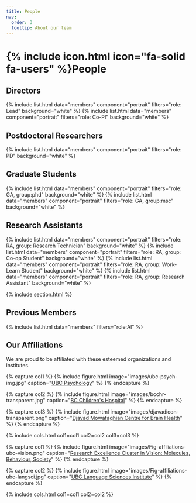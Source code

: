 ```yaml
---
title: People
nav:
  order: 3
  tooltip: About our team
---
```


# {% include icon.html icon="fa-solid fa-users" %}People

<!-- # Current Lab Members -->
## Directors
{% include list.html data="members" component="portrait" filters="role: Lead" background="white" %}
{% include list.html data="members" component="portrait" filters="role: Co-PI" background="white" %}

## Postdoctoral Researchers
{% include list.html data="members" component="portrait" filters="role: PD" background="white" %}

## Graduate Students
{% include list.html data="members" component="portrait" filters="role: GA, group:phd" background="white" %}
{% include list.html data="members" component="portrait" filters="role: GA, group:msc" background="white" %}

## Research Assistants
{% include list.html data="members" component="portrait" filters="role: RA, group: Research Technician" background="white" %}
{% include list.html data="members" component="portrait" filters="role: RA, group: Co-op Student" background="white" %}
{% include list.html data="members" component="portrait" filters="role: RA, group: Work-Learn Student" background="white" %}
{% include list.html data="members" component="portrait" filters="role: RA, group: Research Assistant" background="white" %}


<!-- Section for Collaborators -->


<!-- Section for Alumni -->
{% include section.html %}
## Previous Members
{% include list.html data="members" filters="role:AI" %}

## Our Affiliations 
We are proud to be affiliated with these esteemed organizations and institutes.

<!-- Using cols.html; first three affiliations-->
{% capture col1 %}
  {% include figure.html image="images/ubc-psych-img.jpg" caption="[UBC Psychology](https://psych.ubc.ca/)" %}
{% endcapture %}

{% capture col2 %}
  {% include figure.html image="images/bcchr-transparent.jpg" caption="[BC Children's Hospital](https://www.bcchr.ca/)" %}
{% endcapture %}

{% capture col3 %}
  {% include figure.html image="images/djavadicon-transparent.png" caption="[Djavad Mowafaghian Centre for Brain Health](https://www.centreforbrainhealth.ca/)" %}
{% endcapture %}  

{% include cols.html col1=col1 col2=col2 col3=col3 %}


<!-- Last two affiliations -->
{% capture col1 %}
  {% include figure.html image="images/Fig-affiliations-ubc-vision.png" caption="[Research Excellence Cluster in Vision: Molecules, Behaviour, Society](https://vision.ubc.ca)" %}
{% endcapture %}

{% capture col2 %}
  {% include figure.html image="images/Fig-affiliations-ubc-langsci.jpg" caption="[UBC Language Sciences Institute](https://languagesciences.ubc.ca/)" %}
{% endcapture %}

{% include cols.html col1=col1 col2=col2 %}



